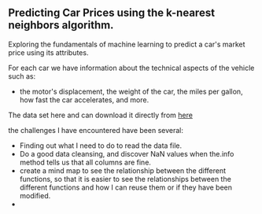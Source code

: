 ## Predicting Car Prices using the k-nearest neighbors algorithm. 


Exploring the fundamentals of machine learning to predict a car's market price using its attributes.

For each car we have information about the technical aspects of the vehicle such as:

- the motor's displacement, the weight of the car, the miles per gallon, how fast the car accelerates, and more.


The data set here and can download it directly from [here](https://archive.ics.uci.edu/ml/datasets/automobile)

the challenges I have encountered have been several:

- Finding out what I need to do to read the data file.
- Do a good data cleansing, and discover NaN values when the.info method tells us that all columns are fine.
- create a mind map to see the relationship between the different functions, so that it is easier to see the relationships between the different functions and how I can reuse them or if they have been modified.
-
![]()



